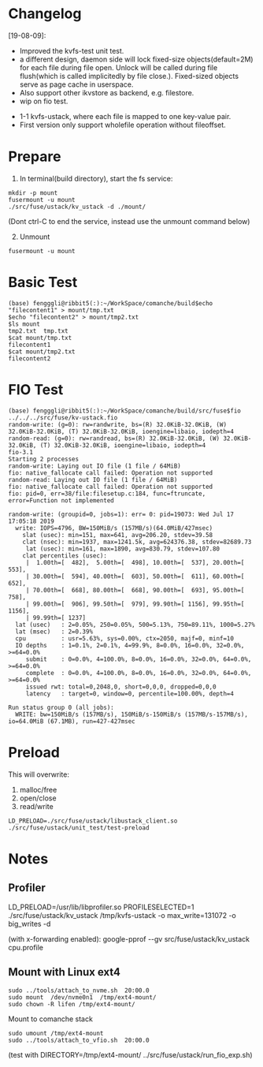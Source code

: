 Changelog
==========

[19-08-09]:
  * Improved the kvfs-test unit test.
  * a different design, daemon side will lock fixed-size objects(default=2M) for each file during file open. Unlock will be called during file flush(which is called implicitedly by file close.). Fixed-sized objects serve as page cache in userspace.
  * Also support other ikvstore as backend, e.g. filestore.
  * wip on fio test.

[19-07-30]: Added 
  * 1-1 kvfs-ustack, where each file is mapped to one key-value pair.
  * First version only support wholefile operation without fileoffset.

Prepare
==========

1. In terminal(build directory), start the fs service:
```
mkdir -p mount
fusermount -u mount
./src/fuse/ustack/kv_ustack -d ./mount/
```
(Dont ctrl-C to end the service, instead use the unmount command below)

2. Unmount
```
fusermount -u mount
```

Basic Test
==========
```
(base) fengggli@ribbit5(:):~/WorkSpace/comanche/build$echo "filecontent1" > mount/tmp.txt
$echo "filecontent2" > mount/tmp2.txt
$ls mount
tmp2.txt  tmp.txt
$cat mount/tmp.txt
filecontent1
$cat mount/tmp2.txt
filecontent2
```

FIO Test
=========
```
(base) fengggli@ribbit5(:):~/WorkSpace/comanche/build/src/fuse$fio ../../../src/fuse/kv-ustack.fio
random-write: (g=0): rw=randwrite, bs=(R) 32.0KiB-32.0KiB, (W) 32.0KiB-32.0KiB, (T) 32.0KiB-32.0KiB, ioengine=libaio, iodepth=4
random-read: (g=0): rw=randread, bs=(R) 32.0KiB-32.0KiB, (W) 32.0KiB-32.0KiB, (T) 32.0KiB-32.0KiB, ioengine=libaio, iodepth=4
fio-3.1
Starting 2 processes
random-write: Laying out IO file (1 file / 64MiB)
fio: native_fallocate call failed: Operation not supported
random-read: Laying out IO file (1 file / 64MiB)
fio: native_fallocate call failed: Operation not supported
fio: pid=0, err=38/file:filesetup.c:184, func=ftruncate, error=Function not implemented

random-write: (groupid=0, jobs=1): err= 0: pid=19073: Wed Jul 17 17:05:18 2019
  write: IOPS=4796, BW=150MiB/s (157MB/s)(64.0MiB/427msec)
    slat (usec): min=151, max=641, avg=206.20, stdev=39.58
    clat (nsec): min=1937, max=1241.5k, avg=624376.38, stdev=82689.73
     lat (usec): min=161, max=1890, avg=830.79, stdev=107.80
    clat percentiles (usec):
     |  1.00th=[  482],  5.00th=[  498], 10.00th=[  537], 20.00th=[  553],
     | 30.00th=[  594], 40.00th=[  603], 50.00th=[  611], 60.00th=[  652],
     | 70.00th=[  668], 80.00th=[  668], 90.00th=[  693], 95.00th=[  758],
     | 99.00th=[  906], 99.50th=[  979], 99.90th=[ 1156], 99.95th=[ 1156],
     | 99.99th=[ 1237]
  lat (usec)   : 2=0.05%, 250=0.05%, 500=5.13%, 750=89.11%, 1000=5.27%
  lat (msec)   : 2=0.39%
  cpu          : usr=5.63%, sys=0.00%, ctx=2050, majf=0, minf=10
  IO depths    : 1=0.1%, 2=0.1%, 4=99.9%, 8=0.0%, 16=0.0%, 32=0.0%, >=64=0.0%
     submit    : 0=0.0%, 4=100.0%, 8=0.0%, 16=0.0%, 32=0.0%, 64=0.0%, >=64=0.0%
     complete  : 0=0.0%, 4=100.0%, 8=0.0%, 16=0.0%, 32=0.0%, 64=0.0%, >=64=0.0%
     issued rwt: total=0,2048,0, short=0,0,0, dropped=0,0,0
     latency   : target=0, window=0, percentile=100.00%, depth=4

Run status group 0 (all jobs):
  WRITE: bw=150MiB/s (157MB/s), 150MiB/s-150MiB/s (157MB/s-157MB/s), io=64.0MiB (67.1MB), run=427-427msec
```

Preload
============

This will overwrite:
1. malloc/free
2. open/close
3. read/write

```
LD_PRELOAD=./src/fuse/ustack/libustack_client.so ./src/fuse/ustack/unit_test/test-preload
```


Notes
=============

Profiler
-------------

LD_PRELOAD=/usr/lib/libprofiler.so PROFILESELECTED=1 ./src/fuse/ustack/kv_ustack /tmp/kvfs-ustack -o max_write=131072 -o big_writes -d

(with x-forwarding enabled):
google-pprof --gv src/fuse/ustack/kv_ustack cpu.profile


Mount with Linux ext4
------------------------

```
sudo ../tools/attach_to_nvme.sh  20:00.0
sudo mount  /dev/nvme0n1  /tmp/ext4-mount/
sudo chown -R lifen /tmp/ext4-mount/
```

Mount to comanche stack
```
sudo umount /tmp/ext4-mount
sudo ../tools/attach_to_vfio.sh  20:00.0

```

(test with DIRECTORY=/tmp/ext4-mount/ ../src/fuse/ustack/run_fio_exp.sh)
